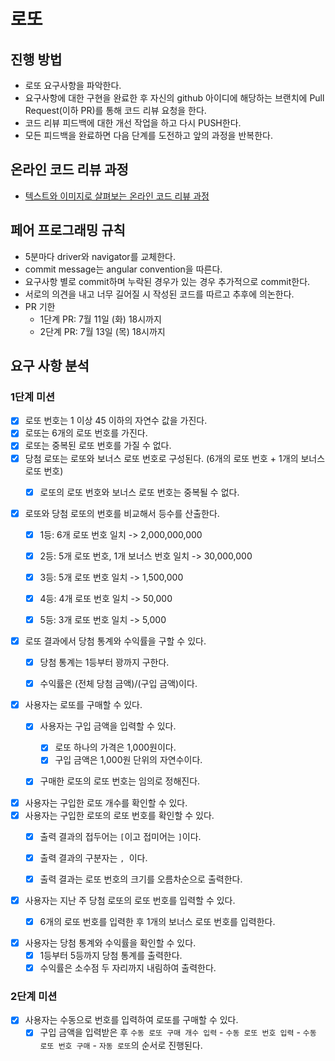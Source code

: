 # 로또

## 진행 방법

* 로또 요구사항을 파악한다.
* 요구사항에 대한 구현을 완료한 후 자신의 github 아이디에 해당하는 브랜치에 Pull Request(이하 PR)를 통해 코드 리뷰 요청을 한다.
* 코드 리뷰 피드백에 대한 개선 작업을 하고 다시 PUSH한다.
* 모든 피드백을 완료하면 다음 단계를 도전하고 앞의 과정을 반복한다.

## 온라인 코드 리뷰 과정

* [텍스트와 이미지로 살펴보는 온라인 코드 리뷰 과정](https://github.com/next-step/nextstep-docs/tree/master/codereview)

## 페어 프로그래밍 규칙

* 5분마다 driver와 navigator를 교체한다.
* commit message는 angular convention을 따른다.
* 요구사항 별로 commit하며 누락된 경우가 있는 경우 추가적으로 commit한다.
* 서로의 의견을 내고 너무 길어질 시 작성된 코드를 따르고 추후에 의논한다.
* PR 기한
    * 1단계 PR: 7월 11일 (화) 18시까지
    * 2단계 PR: 7월 13일 (목) 18시까지

## 요구 사항 분석

### 1단계 미션

- [x] 로또 번호는 1 이상 45 이하의 자연수 값을 가진다.
- [x] 로또는 6개의 로또 번호를 가진다.
- [x] 로또는 중복된 로또 번호를 가질 수 없다.
- [x] 당첨 로또는 로또와 보너스 로또 번호로 구성된다. (6개의 로또 번호 + 1개의 보너스 로또 번호)
    - [x] 로또의 로또 번호와 보너스 로또 번호는 중복될 수 없다.


- [x] 로또와 당첨 로또의 번호를 비교해서 등수를 산출한다.
    - [x] 1등: 6개 로또 번호 일치 -> 2,000,000,000
    - [x] 2등: 5개 로또 번호, 1개 보너스 번호 일치 -> 30,000,000
    - [x] 3등: 5개 로또 번호 일치 -> 1,500,000
    - [x] 4등: 4개 로또 번호 일치 -> 50,000
    - [x] 5등: 3개 로또 번호 일치 -> 5,000


- [x] 로또 결과에서 당첨 통계와 수익률을 구할 수 있다.
    - [x] 당첨 통계는 1등부터 꽝까지 구한다.
    - [x] 수익률은 (전체 당첨 금액)/(구입 금액)이다.


- [x] 사용자는 로또를 구매할 수 있다.
    - [x] 사용자는 구입 금액을 입력할 수 있다.
        - [x] 로또 하나의 가격은 1,000원이다.
        - [x] 구입 금액은 1,000원 단위의 자연수이다.
    - [x] 구매한 로또의 로또 번호는 임의로 정해진다.


- [x] 사용자는 구입한 로또 개수를 확인할 수 있다.
- [x] 사용자는 구입한 로또의 로또 번호를 확인할 수 있다.
    - [x] 출력 결과의 접두어는 `[`이고 접미어는 `]`이다.
    - [x] 출력 결과의 구분자는 `, `이다.
    - [x] 출력 결과는 로또 번호의 크기를 오름차순으로 출력한다.


- [x] 사용자는 지난 주 당첨 로또의 로또 번호를 입력할 수 있다.
    - [x] 6개의 로또 번호를 입력한 후 1개의 보너스 로또 번호를 입력한다.


- [x] 사용자는 당첨 통계와 수익률을 확인할 수 있다.
    - [x] 1등부터 5등까지 당첨 통계를 출력한다.
    - [x] 수익률은 소수점 두 자리까지 내림하여 출력한다.

### 2단계 미션

- [x] 사용자는 수동으로 번호를 입력하여 로또를 구매할 수 있다.
    - [x] 구입 금액을 입력받은 후 `수동 로또 구매 개수 입력` - `수동 로또 번호 입력` - `수동 로또 번호 구매` - `자동 로또`의 순서로 진행된다. 